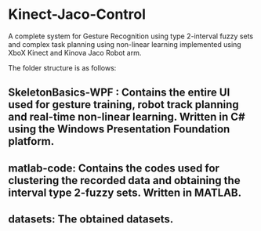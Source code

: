 # Kinect-Jaco-Control
A complete system for Gesture Recognition using type 2-interval fuzzy sets and complex task planning using non-linear learning implemented using XboX Kinect and Kinova Jaco Robot arm.

The folder structure is as follows:
 ## SkeletonBasics-WPF : Contains the entire UI used for gesture training, robot track planning and real-time non-linear learning. Written in C# using the Windows Presentation Foundation platform.
 
 ## matlab-code: Contains the codes used for clustering the recorded data and obtaining the interval type 2-fuzzy sets. Written in MATLAB.
 
 ## datasets: The obtained datasets.
